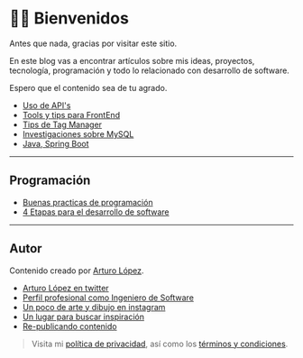 # 🖖🏻 Bienvenidos

Antes que nada, gracias por visitar este sitio.

En este blog vas a encontrar artículos sobre mis ideas, proyectos, tecnología, programación y todo lo relacionado con desarrollo de software.

Espero que el contenido sea de tu agrado.

- [Uso de API's](api.md)
- [Tools y tips para FrontEnd](frontend.md)
- [Tips de Tag Manager](tagmanager.md)
- [Investigaciones sobre MySQL](mysql.md)
- [Java, Spring Boot](java.md)

---

## Programación

- [Buenas practicas de programación](develop/buenas-practicas-de-programacion.md)
- [4 Etapas para el desarrollo de software](develop/las-4-etapas-del-desarrollo.md)

---

## Autor

Contenido creado por [Arturo López](author/arturo-lopez.md).

- [Arturo López en twitter](https://twitter.com/lgzarturo)
- [Perfil profesional como Ingeniero de Software](https://www.linkedin.com/in/lgzarturo/)
- [Un poco de arte y dibujo en instagram](https://www.instagram.com/lgzarturo/)
- [Un lugar para buscar inspiración](https://www.pinterest.com.mx/arthurolg/)
- [Re-publicando contenido](https://lgzarturo.tumblr.com/)

> Visita mi [política de privacidad](author/privacy.md), así como los [términos y condiciones](author/terms.md).
